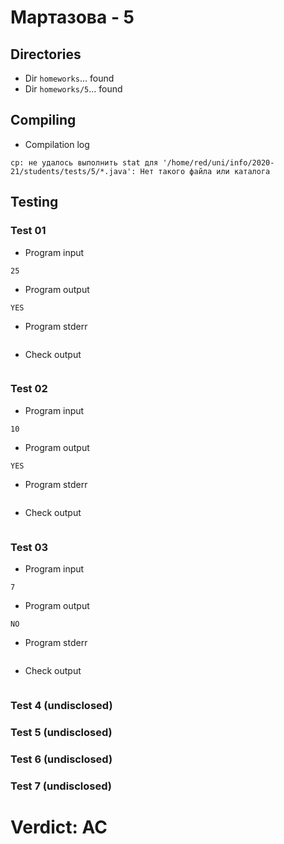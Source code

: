# Мартазова - 5
## Directories
- Dir `homeworks`... found
- Dir `homeworks/5`... found
## Compiling
- Compilation log
```
cp: не удалось выполнить stat для '/home/red/uni/info/2020-21/students/tests/5/*.java': Нет такого файла или каталога

```
## Testing
### Test 01
- Program input
```
25

```
- Program output
```
YES

```
- Program stderr
```

```
- Check output
```

```
### Test 02
- Program input
```
10

```
- Program output
```
YES

```
- Program stderr
```

```
- Check output
```

```
### Test 03
- Program input
```
7

```
- Program output
```
NO

```
- Program stderr
```

```
- Check output
```

```
### Test 4 (undisclosed)
### Test 5 (undisclosed)
### Test 6 (undisclosed)
### Test 7 (undisclosed)
# Verdict: AC
